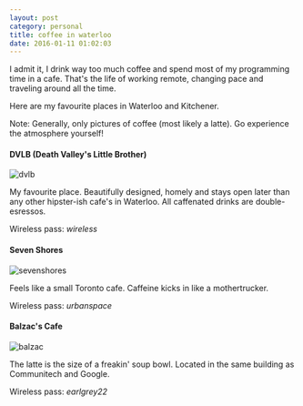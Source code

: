 ```yaml
---
layout: post
category: personal
title: coffee in waterloo
date: 2016-01-11 01:02:03
---
```


I admit it, I drink way too much coffee and spend most of my programming time in a cafe. That's the life of working remote, changing pace and traveling around all the time.

Here are my favourite places in Waterloo and Kitchener.

Note: Generally, only pictures of coffee (most likely a latte). Go experience the atmosphere yourself!

#### DVLB (Death Valley's Little Brother)
![dvlb](/img/dvlb.jpg)

My favourite place. Beautifully designed, homely and stays open later than any other hipster-ish cafe's in Waterloo. All caffenated drinks are double-esressos.

Wireless pass: _wireless_

#### Seven Shores
![sevenshores](/img/sevenshores.jpg)

Feels like a small Toronto cafe. Caffeine kicks in like a mothertrucker.

Wireless pass: _urbanspace_

#### Balzac's Cafe
![balzac](/img/balzac.jpg)

The latte is the size of a freakin' soup bowl. Located in the same building as Communitech and Google.

Wireless pass: _earlgrey22_
